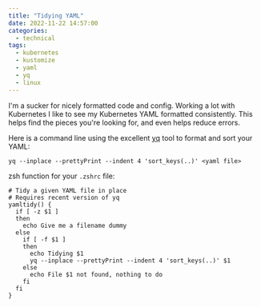 ```yaml
---
title: "Tidying YAML"
date: 2022-11-22 14:57:00
categories:
  - technical
tags:
  - kubernetes
  - kustomize
  - yaml
  - yq
  - linux
---
```

I'm a sucker for nicely formatted code and config. Working a lot with Kubernetes I like to see my Kubernetes YAML formatted consistently. This helps find the pieces you're looking for, and even helps reduce errors.

Here is a command line using the excellent [yq](https://github.com/mikefarah/yq) tool to format and sort your YAML:

```
yq --inplace --prettyPrint --indent 4 'sort_keys(..)' <yaml file>
```

zsh function for your `.zshrc` file:
```
# Tidy a given YAML file in place
# Requires recent version of yq
yamltidy() {
  if [ -z $1 ]
  then
    echo Give me a filename dummy
  else
    if [ -f $1 ]
    then
      echo Tidying $1
      yq --inplace --prettyPrint --indent 4 'sort_keys(..)' $1
    else
      echo File $1 not found, nothing to do
    fi
  fi
}
```
